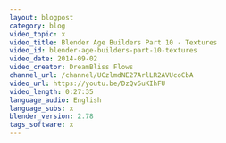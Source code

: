 ```yaml
---
layout: blogpost
category: blog
video_topic: x
video_title: Blender Age Builders Part 10 - Textures
video_id: blender-age-builders-part-10-textures
video_date: 2014-09-02
video_creator: DreamBliss Flows
channel_url: /channel/UCzlmdNE27ArlLR2AVUcoCbA
video_url: https://youtu.be/DzQv6uKIhFU
video_length: 0:27:35
language_audio: English
language_subs: x
blender_version: 2.78
tags_software: x
---
```

